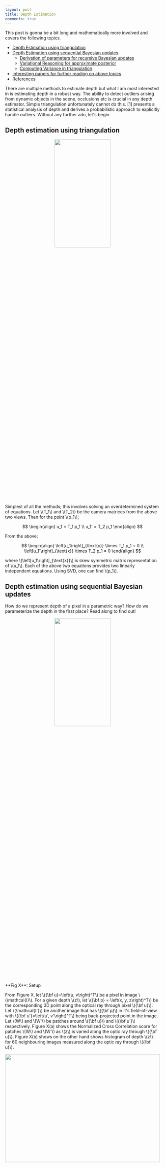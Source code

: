 ```yaml
---
layout: post
title: Depth Estimation
comments: true
---
```


<script src="https://cdnjs.cloudflare.com/ajax/libs/mathjax/2.7.0/MathJax.js?config=TeX-AMS-MML_HTMLorMML" type="text/javascript"></script>
<link rel="stylesheet" href="./../css/prism.css">
<script src="./../js/prism.js"></script>
<script src="https://cdnjs.cloudflare.com/ajax/libs/mathjax/2.7.0/MathJax.js?config=TeX-AMS-MML_HTMLorMML" type="text/javascript"></script>

This post is gonna be a bit long and mathematically more involved and covers the following topics.


- [Depth Estimation using triangulation](#triangulation)
- [Depth Estimation using sequential Bayesian updates](#bayesian)
  - [Derivation of parameters for recursive Bayesian updates](#bayesian_derivation)
  - [Variational Reasoning for approximate posterior](#bayesian_reasoning)
  - [Computing Variance in triangulation](#bayesian_variance)
- [Interesting papers for further reading on above topics](#further)
- [References](#ref)

There are multiple methods to estimate depth but what I am most interested in is estimating depth in a robust way. The ability to detect outliers arising from  dynamic objects in the scene, occlusions etc is crucial in any depth estimator. Simple triangulation unfortunately cannot do this. [1] presents a statistical analysis of depth and derives a probabilistic approach to explicitly handle outliers. Without any further ado, let's begin.


<a name='triangulation'></a>
## Depth estimation using triangulation

<p align="center"><img width="60%" height="30%" src="./../images/blog/triangulation2.svg"/></p>


Simplest of all the methods; this involves solving an overdetermined system of equations. Let \\(T_1\\) and \\(T_2\\) be the camera matrices from the above two views. Then for the point \\(p_1\\);

$$
\begin{align}
u_1 = T_1 p_1 \\
u_1' = T_2 p_1
\end{align}
$$

From the above;

$$
\begin{align}
\left[u_1\right]_{\text{x}} \times T_1 p_1 = 0 \\
\left[u_1'\right]_{\text{x}} \times T_2 p_1 = 0
\end{align}
$$

where \\(\left[u_1\right]_{\text{x}}\\) is skew symmetric matrix representation of \\(u_1\\). Each of the above two equations provides two linearly independent equations. Using SVD, one can find \\(p_1\\).


<a name='bayesian'></a>
## Depth estimation using sequential Bayesian updates

How do we represent depth of a pixel in a parametric way? How do we parameterize the depth in the first place? Read along to find out!

<p align="center"><img width="60%" height="30%" src="./../images/blog/setup.svg"/></p>
**Fig X**: Setup

From Figure X, let \\({\bf u}=\left(u, v\right)^T\\) be a pixel in image \\(\mathcal{I}\\). For a given depth \\(z\\), let \\({\bf p} = \left(x, y, z\right)^T\\) be the corresponding 3D point along the optical ray through pixel \\({\bf u}\\). Let \\(\mathcal{I'}\\) be another image that has \\({\bf p}\\) in it's field-of-view with \\({\bf u'}=\left(u', v'\right)^T\\) being back-projected point in the image. Let \\(W\\) and \\(W'\\) be patches around \\({\bf u}\\) and \\({\bf u'}\\) respectively. Figure X(a) shows the Normalized Cross Correlation score for patches \\(W\\) and \\(W'\\) as \\(z\\) is varied along the optic ray through \\({\bf u}\\). Figure X(b) shows on the other hand shows histogram of depth \\(z\\) for 60 neighbouring images measured along the optic ray through \\({\bf u}\\).

<p align="center"><img width="100%" height="30%" src="./../images/blog/depth_histo.png"/></p>
**Fig 1** Image source [1]

<br>

From the above plots it is statistically clear that true depth measurement is concentrated around single depth value (good measurement) and there is a lot of noise (bad measurement) albeit uniformly distributed along different depth values.

So a probability distribution that is combination of Gaussian (for good measurement) and uniform (for bad measurement) makes sense. The two are weighted by the inlier ratio \\(\rho\\) which indicates the probability of the measurement being inlier. Mathematically, given the inlier ratio \\(\rho\\) and the true depth \\(\hat d\\), the depth after \\(k^{th}\\) measurement takes the form;

$$
p\left(d_k \mid \hat d, \rho \right) = \rho \mathcal{N} \left(d_k \mid \hat d, {\tau}_k^2 \right) + (1 - \rho) \mathcal{U}(d_k \mid d_{min}, d_{max})
$$


\\(\[d_{min}, d_{max}\]\\) is the interval from which noisy depth measurements are sampled. These can be set based on the near and far plane of the camera. \\({\tau}_k^2\\) is the variance of depth by assuming 1 pixel measurement noise in the image. [Section](#compute_var) outlines how to compute \\(\tau_k^2\\).


Say we have sequence of \\(n\\) frames \\(k = \\{r, r+1, \dots, r+n \\}\\) that observe the point \\(\bf p\\) first observed in the reference frame \\(r\\). Using triangulation method described above we can generate sequence of depth hypothesis \\(\mathcal{D} = \\{d_{r+1}, \dots, d_{r+n}\\}\\) where \\(d_k^{th}\\) hypothesis is obtained by triangulating views \\(r\\) and \\(k\\).

Now that we have parameterized the depth and have sequence of depth hypothesis, how do we compute the parameters of the above density model? 

Assuming independent observations, likelihood function is given by;

$$
\begin{align}
p(\mathcal{D} \mid \hat d, \rho) & = \prod_{k=r+1}^{r+n}p(d_k \mid \hat d, \rho) \\
\end{align}
$$

The parameters of the above likelihood can be obtained in a maximum likelihood framework using Expectation Maximization. But as noted in [XX], the experiments seemed to be trapped in a local optimum. Other way round? Sequential Bayesian updates to the rescue!

Posterior takes the form;

$$
p\left(\hat d, \rho \mid \mathcal{D} \right) \propto p\left(\hat d, \rho \right) \prod_{k} \left(d_k \mid \hat d, \rho \right)
$$

where \\(p\left(\hat d, \rho \right)\\) is the prior on depth and inlier ratio which is assumed to be uniform and modeled using a dense 2d histogram. Authors of [X] show that above posterior can be modelled using product of a Gaussian distribution for the depth and a Beta distribution for the inlier ratio.

$$
q \left(\hat d, \rho \mid a_k, b_k, \mu_k, \sigma_k^2 \right) = \beta \left(\rho \mid a_k, b_k\right) \mathcal{N}(\hat d \mid \mu_k, \sigma_k^2)
$$

where \\(a_k\\) and \\(b_k\\) are parameters of Beta distribution. But the choice of the posterior as product of a Gaussian and a Beta distribution could be surprising right? [Section](#bayesian_reasoning)  gives a proof of why. In fact this is the approximating distribution that minimizes KL divergence from the true posterior. Updates in the above equation are implemented in a sequential manner where posterior after \\((k-1)^{th}\\) observation is used as prior for \\(k^{th}\\) observation. Now, for \\(k^{th}\\) observation, the new posterior takes the form;

$$
p \left(\hat d, \rho \mid d_{r+1}, \dots, d_k\right) \approx \alpha  q \left(\hat d, \rho \mid a_{k-1}, b_{k-1}, \mu_{k-1}, \sigma_{k-1}^2 \right) p\left(d_k \mid \hat d, \rho \right)
$$

But the new posterior is no longer of the form \\(Gaussian \times Beta\\) but this can be approximated using moment matching. The new parameters \\(a_k, b_k, \mu_k, \sigma_k^2\\) are computed so that the posterior \\(p \left(\hat d, \rho \mid d_{r+1}, \dots, d_k\right)\\) and the approximation \\( q \left(\hat d, \rho \mid a_k, b_k, \mu_k, \sigma_k^2 \right) \\) have same first and second order moments wrt \\(\rho\\) and \\(\hat d\\). The updates are derived in the following section.

<a name='bayesian_derivation'></a>
## Derivation of parameters for recursive Bayesian updates
Here I shall derive the expression for parameters in the approximated posterior form. Specifically we match the moments wrt \\(\rho\\) and \\(\hat d\\) in the posterior approximation;

$$
q \left(\hat d, \rho \mid a, b, \mu, \sigma^2 \right) = \beta \left(\rho \mid a, b\right) \mathcal{N}(\hat d \mid \mu, \sigma^2) \tag{1}
$$

and the updated posterior;

$$
p \left(\hat d, \rho \mid d_{r+1}, \dots, d_k\right) \approx \alpha  q \left(\hat d, \rho \mid a, b, \mu, \sigma^2 \right) p\left(d \mid \hat d, \rho \right) \tag{2}
$$

after \\(k^{th}\\) observation. To simplify notation subscripts are dropped. \\(a, b, \mu, \sigma^2\\) and \\(a', b', \mu', \sigma'^2\\) are the prior and posterior parameters respectively.

#### Moments of approximated posterior
Mean and variance wrt \\(\hat d\\) in equation 1 are \\(\mu'\\) and \\(\mu'^2 + \sigma'^2\\) respectively.

Similarly; mean and variance wrt \\(\rho\\) in equation 1 are \\(\frac{a'}{a'+b'}\\) and \\(\frac{a'(a'+1)}{(1+a'+b')(a'+b')}\\) respectively.


#### Moments of actual posterior

Substitute equation X in (2) to get;

$$
\begin{align}
&= \beta \left(\rho \mid a, b\right) \mathcal{N}(\hat d \mid \mu, \sigma^2) \left(\rho \mathcal{N} \left(d \mid \hat d, {\tau}^2 \right) + (1 - \rho) \mathcal{U}(d) \right) \\
&= \rho \beta \left(\rho \mid a, b\right)\mathcal{N}(\hat d \mid \mu, \sigma^2) \mathcal{N} \left(d \mid \hat d, {\tau}^2 \right) \\
& \quad \quad + (1-\rho) \beta \left(\rho \mid a, b\right)\mathcal{N}(\hat d \mid \mu, \sigma^2) \mathcal{U}(d) \tag{3}\\
\end{align}
$$

Now, using the properties of \\(\text{Beta}\\) distribution, 

$$
\beta(\rho \mid a, b) = \frac{\Gamma(a+b)}{\Gamma(a)\Gamma(b)} \rho^{a-1}(1-\rho)^{b-1}
$$

From the above;

$$
\rho \beta(\rho \mid a, b) = \frac{a}{a+b} \beta(\rho \mid a+1, b) \tag{4}
$$

and similarly;

$$
(1-\rho) \beta \left(\rho \mid a, b\right) = \frac{b}{a+b} \beta \left(\rho \mid a, b+1\right) \tag{5}
$$

Substituting (4) and (5) in (3), (2) takes the form;

$$
\frac{a}{a+b} \beta(\rho \mid a+1, b)\mathcal{N}(\hat d \mid \mu, \sigma^2) \mathcal{N} \left(d \mid \hat d, {\tau}^2 \right) \\
 + \frac{b}{a+b} \beta \left(\rho \mid a, b+1\right) \mathcal{N}(\hat d \mid \mu, \sigma^2) \mathcal{U}(d)
$$

The above can further be simplified to;

$$
\frac{a}{a+b} \beta(\rho \mid a+1, b)\mathcal{N}(\hat d \mid m, s^2) \mathcal{N} \left(d \mid \mu, \tau^2 + \sigma^2 \right) \\ 
+ \frac{b}{a+b} \beta \left(\rho \mid a, b+1\right) \mathcal{N}(\hat d \mid \mu, \sigma^2) \mathcal{U}(d) \tag{6}
$$

where

$$
\begin{align}
\frac{1}{s^2} & = \frac{1}{\sigma^2} + \frac{1}{\tau^2} \\
m & = s^2 \left(\frac{d}{\tau^2}+\frac{\mu}{\sigma^2}\right)
\end{align}
$$

First to make things simpler;

$$
\begin{align}
C_1 & = \frac{a}{a+b} \mathcal{N}(d \mid \mu, \sigma^2+\tau^2) \\
C_2 & = \frac{b}{a+b} \mathcal{U}(d)
\end{align}
$$

First integrating out (6) w.r.t \\(\rho\\) we obtain the marginal distribution over \\(\hat d\\). Mean wrt \\(\hat d\\) in (6) is given by \\(C_1 m + C_2\mu\\) and variance by \\(C_1 (s^2+m^2) + C_2(\mu^2+\sigma^2)\\)

Similarly integrating out w.r.t \\(\hat d\\) we obtain the marginal distribution over \\(\rho\\). Mean and variance w.r.t \\(\rho\\) are given by \\(C_1\frac{a+1}{a+b+1}+C_2\frac{a}{a+b+1}\\) and \\(C_1\frac{(a+1)(a+2)}{(a+b+1)(a+b+2)} + C_2\frac{a(a+1)}{(a+b+1)(a+b+2)}\\) respectively.

Equating the above mean and variances we get the following 4 equations;

$$
\begin{align}

\mu' & = C_1 m + C_2\mu \\
\mu'^2 + \sigma'^2 & = C_1 (s^2+m^2) + C_2(\mu^2+\sigma^2) \\
\frac{a'}{a'+b'} & = C_1\frac{a+1}{a+b+1}+C_2\frac{a}{a+b+1} \\
\frac{a'(a'+1)}{(1+a'+b')(a'+b')} & = C_1\frac{(a+1)(a+2)}{(a+b+1)(a+b+2)} + C_2\frac{a(a+1)}{(a+b+1)(a+b+2)} \\

\end{align}
$$

Solving the above 4 equations we get the updated parameters \\(a', b', \mu', \sigma'^2\\).

<a name='bayesian_reasoning'></a>
## Variational Reasoning for approximate posterior

Here, the derivation for the approximate posterior for equation (2) using factorization is provided. The Dynamic Bayesian network corresponding to the density mixture model is given in the following figure. Quantities in the red box denote \\(N\\) i.i.d data. The observed data \\((d_k)\\) is highlighted in orange.

<p align="center"><img width="30%" height="30%" src="./../images/blog/bayesian-network.svg"/></p>

The corresponding joint probability distribution is give by;

$$
p(D, Z, \hat d, \rho) = \left[ \prod_{k=1}^{N}p\left(d_k \mid \rho, \hat d, z_k\right)p\left(z_k \mid \rho\right) \right] p\left(\hat d\right)p\left(\rho\right) \tag{7}
$$

where \\(D = \\{d_1, d_2, \dots, d_N\\}\\) are \\(N\\) depth hypothesis and \\(Z = \\{z_1, z_2, \dots, z_N\\}\\) are the latent variables with \\(z_k = 1\\) indicating that \\(k^{th}\\) depth hypothesis is inlier. 

Restating the mixture model;

$$
p\left(d_k \mid \hat d, \rho \right) = \rho \mathcal{N} \left(d_k \mid \hat d, {\tau}_k^2 \right) + (1 - \rho) \mathcal{U}(d_k \mid d_{min}, d_{max}) \tag{8}
$$

Assuming independent initial prior, we have \\(p\left(\rho, \hat d\right) = p(\rho)p(\hat d)\\). Introducing the latent variable \\(z_k\\); we have the following;

$$
p\left(d_k \mid \hat d, \rho, z_k \right) = \mathcal{N} \left(d_k \mid \hat d, {\tau}_k^2 \right)^{z_k} + \mathcal{U}(d_k)^{1-z_k} \tag{9}
$$

and 

$$
p\left(z_k \mid \rho \right) = \rho^{z_k}(1-\rho)^{1-z_k} \tag{10}
$$

By marginilizing the latent variables from (9) and (10) we get the original mixture model (8) i.e,

$$
p\left(d_k \mid \hat d, \rho \right) = \int p\left(d_k \mid \hat d, \rho, z_k \right) p\left(z_k \mid \rho \right) dz_{k}
$$ 

We now aim to approximate the posterior \\(p(\hat d, \rho, Z \mid D)\\) with \\(q(\hat d, \rho, Z)\\). Factorizing the approximate posterior as follows;

$$
q(\hat d, \rho, Z) = q(\hat d, \rho)q(Z)
$$

Now the factorized distributions are given by;

$$
\begin{align}
\ln q^{*}(Z) & = \mathbf{E}_{\hat d, \rho}\left[ \ln p \left( D, Z, \hat d, \rho \right) \right] + const \tag{11} \\ 
\ln q^{*}(\hat d, \rho) & = \mathbf{E}_{Z}\left[ \ln p \left( D, Z, \hat d, \rho \right) \right] + const \tag{12}
\end{align}
$$

What we are most interested in is equation (12).

$$
\begin{align}
\ln q^{*}(\hat d, \rho) & = \mathbf{E}_{Z}\left[ \ln p \left( D, Z, \hat d, \rho \right) \right] + const \\
& = \mathbf{E}_{Z}\left[ \ln p(\hat d) + \ln p(\rho) + \sum_{k=1}^{N}\ln p(z_k\mid\rho)+\sum_{k=1}^{N}\ln p(d_k\mid\rho, \hat d, z_k) \right] \\

& = \ln p(\hat d) + \ln p(\rho) + \mathbf{E}_{Z} \left[\sum_{k=1}^{N} z_k \ln \rho + (1-z_k)\ln (1-\rho) \right] \\
      & \hspace{3em} + \mathbf{E}_{Z} \left[\sum_{k=1}^{N} z_k \ln \mathcal{N}(d_k \mid \hat d, \tau_k^2) + (1-z_k)\ln U(d_k) \right] \notag \\

& = \ln p(\hat d) + \ln p(\rho) + \sum_{k=1}^{N} \mathbf{E} \left[z_k\right] \ln \rho + (1-\mathbf{E} \left[z_k\right])\ln (1-\rho) \\
      & \hspace{3em}  + \sum_{k=1}^{N} \mathbf{E}\left[z_k\right] \ln \mathcal{N}(d_k \mid \hat d, \tau_k^2) + (1-\mathbf{E} \left[z_k\right])\ln U(d_k) \\

& = \ln p(\hat d) + \ln p(\rho) + \sum_{k=1}^{N} \mathbf{E} \left[z_k\right] \left(\ln \rho + \ln \mathcal{N}(d_k \mid \hat d, \tau_k^2) \right) \\
      & \hspace{3em}  + \sum_{k=1}^{N} (1-\mathbf{E}\left[z_k\right]) \left( \ln (1-\rho) + \ln U(d_k)\right) \\
\end{align}
$$

Taking exponential of the above gives;

$$
\begin{align}
q^{*}(\hat d, \rho) & = p(\rho)p(\hat d) \prod_{k=1}^{N}\left(\rho\mathcal{N}(d_k \mid \hat d, \tau_k^2)\right)^{\mathbf{E} \left[z_k\right]}\left(1-\rho\right)^{1-\mathbf{E} \left[z_k\right]} \\
& =\alpha p(\rho)p(\hat d) \rho^{S}(1-\rho)^{N-S} \prod_{k=1}^{N} \mathcal{N}(d_k \mid \hat d, \tau_k^2)^{r_k} \tag{13}
\end{align}
$$

where \\(\alpha\\) is a constant, \\(r_k = \mathbf{E}\left[z_k\right]\\) and \\(S = \sum_{k}\mathbf{E}\left[z_k\right]\\). The above equation can further be factorized into two indepenent distributions over \\(\rho\\) and \\(\hat d\\) i.e,

$$
q^{*}(\hat d, \rho) = q^{*}(\hat d)q^{*}(\rho)
$$

where;

$$
\begin{align}
q^{*}(\rho) & = \alpha_1 p(\rho) \rho^{S}(1-\rho)^{N-S} \tag{14} \\
q^{*}(\hat d) &= \alpha_2 p(\hat d) \prod_{k=1}^{N} \mathcal{N}(d_k \mid \hat d, \tau_k^2)^{r_k} \tag{15}
\end{align}
$$


Now by choosing the priors over \\(\rho\\) and \\(\hat d\\) to follow uniform and Gaussian respectively; equation (14) reduces to Beta distribution and with equation (15) reducing to Gaussian.


<a name='bayesian_variance'></a>
## Computing Variance in triangulation

<p align="center"><img width="60%" height="30%" src="./../images/blog/triangulation_bayesian2.svg"/></p>


Variance is  \\(\tau_k^2 = \left(\vert \vert {\bf {}_r p}\vert \vert - \vert \vert {\bf {}_r p^+} \vert \vert \right)^2 \\).

Let \\(\bf t\\) be the translation component of the transformation \\({}^k T_r\\). \\({\bf {}_r p}\\) is a point \\(z\\) units away from \\(C_r\\). Let \\(\bf f\\) be the unit vector from \\(C_r\\) through the pixel \\(u\\).

$$
\begin{align}
{\bf a} & = {\bf {}_r p} - {\bf t} \\
\alpha & = \cos^{-1} \left( \frac{\bf f \cdot t}{\vert \vert \bf t \vert \vert} \right) \\
\beta & = \cos^{-1} \left( -\frac{ {\bf t} \cdot {\bf a}}{\vert \vert {\bf t} \vert \vert \cdot \vert \vert {\bf a} \vert \vert} \right) \\
\beta^+ & = \beta + 2\tan^{-1} \left( \frac{1}{2f} \right) \tag{4} \\
\gamma & = \pi - \alpha - \beta^+ \tag{5}\\
\vert \vert {\bf {}_r p^+} \vert \vert & = \vert \vert {\bf t} \vert \vert \frac{\sin \beta^{+}}{\sin \gamma} \tag{6}\\
\tau_k^2 & = \left(\vert \vert {\bf {}_r p^+}\vert \vert - \vert \vert {\bf {}_r p} \vert \vert \right)^2
\end{align}
$$

where the term added to \\(\beta\\) in equation (4) is the angle generated by the ray for 1 pixel in the image as shown in the following figure (\\(f\\) is the focal length of camera). Equation (5) ensures sum of all angles in a triangle is \\(\pi\\) and equation (6) is obtained by applying law of sines

<p align="center"><img width="60%" height="30%" src="./../images/blog/fov.svg"/></p>


<a name='further'></a>
## Interesting papers
- [Neural RGB->D Sensing: Depth and Uncertainty from a Video Camera](https://arxiv.org/abs/1901.02571)
- [Depth from Videos in the Wild: Unsupervised Monocular Depth Learning from Unknown Cameras](https://arxiv.org/abs/1904.04998)
- [Learning the Depths of Moving People by Watching Frozen People](https://arxiv.org/abs/1904.11111)

<a name='ref'></a>
## References
[1] Video-based, Real-Time Multi View Stereo

[2] SVO: Fast Semi-Direct Monocular Visual Odometry